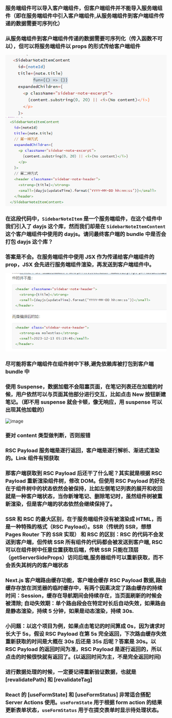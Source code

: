 ### 服务端组件可以导入客户端组件，但客户端组件并不能导入服务端组件（即在服务端组件中引入客户端组件,从服务端组件到客户端组件传递的数据需要可序列化）

### 从服务端组件到客户端组件传递的数据需要可序列化（传入函数不可以），但可以将服务端组件以 props 的形式传给客户端组件

![alt text](image.png)
![alt text](image-1.png)

### 在这段代码中，`SidebarNoteItem` 是一个服务端组件，在这个组件中我们引入了 dayjs 这个库，然而我们却是在 `SidebarNoteItemContent` 这个客户端组件中使用的 dayjs。请问最终客户端的 bundle 中是否会打包 dayjs 这个库？

### 答案是不会。**在服务端组件中使用 JSX 作为传递给客户端组件的 prop，JSX 会先进行服务端组件渲染，再发送到客户端组件中**。

![alt text](image-2.png)

### 尽可能将客户端组件在组件树中下移,避免依赖库被打包到客户端 bundle 中

### 使用 Suspense，数据加载不会阻塞页面，在笔记列表还在加载的时候，用户依然可以与页面其他部分进行交互，比如点击 New 按钮新建笔记。（即不用 suspense 就会卡顿，像无响应，用 suspense 可以出现其他加载的）

![image](https://github.com/user-attachments/assets/b429b2e3-5d51-492c-a8a7-3449e7a89e77)

### 要对 content 类型做判断，否则报错

### RSC Payload 服务端是逐行返回，客户端是逐行解析、渐进式渲染的。Link 组件有预获取

### 那客户端获取到 RSC Payload 后还干了什么呢？其实就是根据 RSC Payload 重新渲染组件树，修改 DOM。但使用 RSC Payload 的好处在于组件树中的状态依然会被保持，比如左侧笔记列表的展开和收回就是一种客户端状态，当你新增笔记、删除笔记时，虽然组件树被重新渲染，但是客户端的状态依然会继续保持了。

### SSR 和 RSC 的最大区别，在于服务端组件没有被渲染成 HTML，而是一种特殊的格式（RSC Payload）。SSR（传统的 SSR，想想 Pages Router 下的 SSR 实现） 和 RSC 的区别：RSC 的代码不会发送到客户端，但传统 SSR 所有组件的代码都会被发送到客户端, RSC 可以在组件树中任意位置获取后端，传统 SSR 只能在顶层（getServerSideProps）访问后端,服务器组件可以重新获取，而不会丢失其树内的客户端状态

### Next.js 客户端路由缓存功能，客户端会缓存 RSC Payload 数据,路由缓存存放在浏览器的临时缓存中，有两个因素决定了路由缓存的持续时间：Session，缓存在导航期间会持续存在，当页面刷新的时候会被清除; 自动失效期：单个路由段会在特定时长后自动失效，如果路由是静态渲染，持续 5 分钟，如果是动态渲染，持续 30s.

### 小问题：以这个项目为例，如果点击笔记的时间算成 0s，因为请求时长大于 5s，假设 RSC Payload 在第 5s 完全返回，下次路由缓存失效重新获取的时间是大概在 30s 后还是 35s 后呢？答案是 30s。以 RSC Payload 的返回时间为准，RSC Payload 是逐行返回的，所以点击的时候很快就有返回了。(以返回时间为主，不是完全返回时间)

### 进行数据处理的时候，一定要记得重新验证数据，也就是 [revalidatePath] 和 [revalidateTag]

### React 的 [useFormState] 和 [useFormStatus] 非常适合搭配 Server Actions 使用。`useFormState` 用于根据 form action 的结果更新表单状态，`useFormStatus` 用于在提交表单时显示待处理状态。
